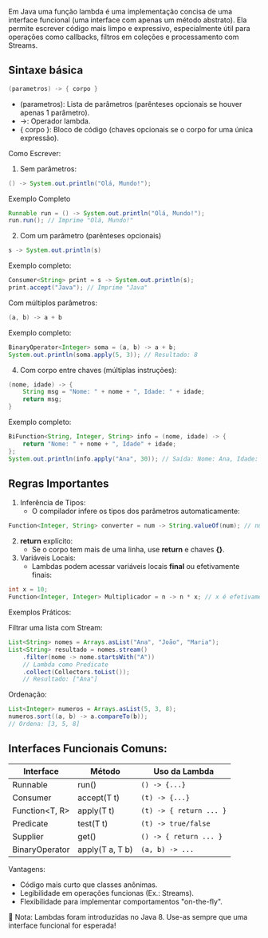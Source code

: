 Em Java uma função lambda é uma implementação concisa de uma interface funcional (uma interface com apenas um método abstrato). Ela permite escrever código mais limpo e expressivo, especialmente útil para operações como callbacks, filtros em coleções e processamento com Streams.

## Sintaxe básica

```java
(parametros) -> { corpo }
```
- (parametros): Lista de parâmetros (parênteses opcionais se houver apenas 1 parâmetro).
- ->: Operador lambda.
- { corpo }: Bloco de código (chaves opcionais se o corpo for uma única expressão).

Como Escrever: 

1. Sem parâmetros:
```java
() -> System.out.println("Olá, Mundo!");
```
Exemplo Completo
```java
Runnable run = () -> System.out.println("Olá, Mundo!");
run.run(); // Imprime "Olá, Mundo!"
```

2. Com um parâmetro (parênteses opcionais)
```java
s -> System.out.println(s)
```

Exemplo completo:
```java
Consumer<String> print = s -> System.out.println(s);
print.accept("Java"); // Imprime "Java"
```

Com múltiplos parâmetros:
```java
(a, b) -> a + b
```
Exemplo completo:
```java
BinaryOperator<Integer> soma = (a, b) -> a + b;
System.out.println(soma.apply(5, 3)); // Resultado: 8
```
4. Com corpo entre chaves (múltiplas instruções):
```java
(nome, idade) -> {
    String msg = "Nome: " + nome + ", Idade: " + idade;
    return msg;
}
```
Exemplo completo:
```java
BiFunction<String, Integer, String> info = (nome, idade) -> {
    return "Nome: " + nome + ", Idade" + idade;
};
System.out.println(info.apply("Ana", 30)); // Saída: Nome: Ana, Idade: 30
```
## Regras Importantes
1. Inferência de Tipos:
    - O compilador infere os tipos dos parâmetros automaticamente:
```java
Function<Integer, String> converter = num -> String.valueOf(num); // num é Integer
```
2. **return** explícito:
    - Se o corpo tem mais de uma linha, use **return** e chaves **{}**.
3. Variáveis Locais:
    - Lambdas podem acessar variáveis locais **final** ou efetivamente finais:

```java
int x = 10;
Function<Integer, Integer> Multiplicador = n -> n * x; // x é efetivamente final
```

Exemplos Práticos:

Filtrar uma lista com Stream:
```java
List<String> nomes = Arrays.asList("Ana", "João", "Maria");
List<String> resultado = nomes.stream()
    .filter(nome -> nome.startsWith("A")) 
    // Lambda como Predicate
    .collect(Collectors.toList());
    // Resultado: ["Ana"]
```

Ordenação:
```java
List<Integer> numeros = Arrays.asList(5, 3, 8);
numeros.sort((a, b) -> a.compareTo(b));
// Ordena: [3, 5, 8]
```

## Interfaces Funcionais Comuns:

| Interface           | Método              | Uso da Lambda         |
|---------------------|---------------------|------------------------|
| Runnable            | run()               | `() -> {...}`         |
| Consumer<T>         | accept(T t)         | `(t) -> {...}`        |
| Function<T, R>      | apply(T t)          | `(t) -> { return ... }` |
| Predicate<T>        | test(T t)           | `(t) -> true/false`   |
| Supplier<T>         | get()               | `() -> { return ... }` |
| BinaryOperator<T>   | apply(T a, T b)     | `(a, b) -> ...`       |

Vantagens:
- Código mais curto que classes anônimas.
- Legibilidade em operações funcionas (Ex.: Streams).
- Flexibilidade para implementar comportamentos "on-the-fly".

📌 Nota: Lambdas foram introduzidas no Java 8. Use-as sempre que uma interface funcional for esperada!